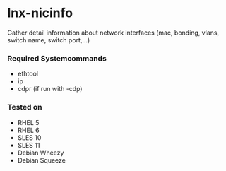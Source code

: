 # lnx-nicinfo
Gather detail information about network interfaces (mac, bonding, vlans, switch name, switch port,...)

### Required Systemcommands
  * ethtool
  * ip
  * cdpr (if run with -cdp)

### Tested on
  * RHEL 5
  * RHEL 6
  * SLES 10
  * SLES 11
  * Debian Wheezy
  * Debian Squeeze
